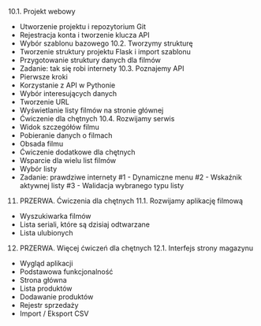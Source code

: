 10.1. Projekt webowy
- Utworzenie projektu i repozytorium Git
- Rejestracja konta i tworzenie klucza API
- Wybór szablonu bazowego
10.2. Tworzymy strukturę
- Tworzenie struktury projektu Flask i import szablonu
- Przygotowanie struktury danych dla filmów
- Zadanie: tak się robi internety
10.3. Poznajemy API
- Pierwsze kroki
- Korzystanie z API w Pythonie
- Wybór interesujących danych
- Tworzenie URL
- Wyświetlanie listy filmów na stronie głównej
- Ćwiczenie dla chętnych
10.4. Rozwijamy serwis
- Widok szczegółów filmu
- Pobieranie danych o filmach
- Obsada filmu
- Ćwiczenie dodatkowe dla chętnych
- Wsparcie dla wielu list filmów
- Wybór listy
- Zadanie: prawdziwe internety
#1 - Dynamiczne menu
#2 - Wskaźnik aktywnej listy
#3 - Walidacja wybranego typu listy

11. PRZERWA. Ćwiczenia dla chętnych
11.1. Rozwijamy aplikację filmową
- Wyszukiwarka filmów
- Lista seriali, które są dzisiaj odtwarzane
- Lista ulubionych

12. PRZERWA. Więcej ćwiczeń dla chętnych
12.1. Interfejs strony magazynu
- Wygląd aplikacji
- Podstawowa funkcjonalność
- Strona główna
- Lista produktów
- Dodawanie produktów
- Rejestr sprzedaży
- Import / Eksport CSV